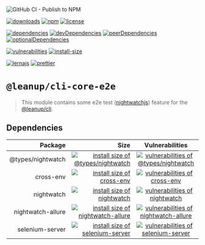 ![GitHub CI - Publish to NPM](https://github.com/leanupjs/leanup/workflows/GitHub%20CI%20-%20Publish%20to%20NPM/badge.svg)

[![downloads][downloads]][downloads-url]
[![npm][npm]][npm-url]
[![license][license]][license-url]

[![dependencies][dependencies]][dependencies-url]
[![devDependencies][devdependencies]][devdependencies-url]
[![peerDependencies][peerdependencies]][peerdependencies-url]
[![optionalDependencies][optionaldependencies]][optionaldependencies-url]

[![vulnerabilities][vulnerabilities]][vulnerabilities-url]
[![install-size][install-size]][install-size-url]

[![lernajs][lernajs]][lernajs-url]
[![prettier][prettier]][prettier-url]

[npm]: https://img.shields.io/npm/v/@leanup/cli-core-e2e
[npm-url]: https://www.npmjs.com/package/@leanup/cli-core-e2e
[dependencies]: https://david-dm.org/leanupjs/leanup/release%2F1.0/status.svg?path=packages/cli/core/e2e
[dependencies-url]: https://david-dm.org/leanupjs/leanup/release%2F1.0?path=packages/cli/core/e2e
[peerdependencies]: https://img.shields.io/david/peer/leanupjs/leanup?path=packages/cli/core/e2e
[peerdependencies-url]: https://david-dm.org/leanupjs/leanup/release%2F1.0?path=packages/cli/core/e2e&type=peer
[optionaldependencies]: https://img.shields.io/david/optional/leanupjs/leanup?path=packages/cli/core/e2e
[optionaldependencies-url]: https://david-dm.org/leanupjs/leanup/release%2F1.0?path=packages/cli/core/e2e&type=optional
[devdependencies]: https://img.shields.io/david/dev/leanupjs/leanup?path=packages/cli/core/e2e
[devdependencies-url]: https://david-dm.org/leanupjs/leanup/release%2F1.0?path=packages/cli/core/e2e&type=dev
[vulnerabilities]: https://snyk.io/test/npm/@leanup/cli-core-e2e/badge.svg
[vulnerabilities-url]: https://snyk.io/test/npm/@leanup/cli-core-e2e
[downloads]: https://img.shields.io/npm/dm/@leanup/cli-core-e2e
[downloads-url]: https://npmcharts.com/compare/@leanup/cli-core-e2e?minimal=true
[install-size]: https://packagephobia.now.sh/badge?p=@leanup/cli-core-e2e
[install-size-url]: https://packagephobia.now.sh/result?p=@leanup/cli-core-e2e
[license]: https://img.shields.io/npm/l/@leanup/cli
[license-url]: https://github.com/leanupjs/leanup/blob/master/LICENSE
[lernajs]: https://img.shields.io/badge/managed%20with-lerna-blueviolet
[lernajs-url]: https://lerna.js.org
[prettier]: https://img.shields.io/badge/code_style-prettier-ff69b4.svg
[prettier-url]: https://prettier.io

# `@leanup/cli-core-e2e`

> This module contains some e2e test ([nightwatchjs](https://nightwatchjs.org/)) feature for the [@leanup/cli](https://www.npmjs.com/package/@leanup/cli).

## Dependencies

|           Package |                                                                                                                                                    Size |                                                               Vulnerabilities                                                               |
| ----------------: | ------------------------------------------------------------------------------------------------------------------------------------------------------: | :-----------------------------------------------------------------------------------------------------------------------------------------: |
| @types/nightwatch | [![install size of @types/nightwatch](https://packagephobia.now.sh/badge?p=@types/nightwatch)](https://packagephobia.now.sh/result?p=@types/nightwatch) | [![vulnerabilities of @types/nightwatch](https://snyk.io/test/npm/@types/nightwatch/badge.svg)](https://snyk.io/test/npm/@types/nightwatch) |
|         cross-env |                         [![install size of cross-env](https://packagephobia.now.sh/badge?p=cross-env)](https://packagephobia.now.sh/result?p=cross-env) |             [![vulnerabilities of cross-env](https://snyk.io/test/npm/cross-env/badge.svg)](https://snyk.io/test/npm/cross-env)             |
|        nightwatch |                      [![install size of nightwatch](https://packagephobia.now.sh/badge?p=nightwatch)](https://packagephobia.now.sh/result?p=nightwatch) |           [![vulnerabilities of nightwatch](https://snyk.io/test/npm/nightwatch/badge.svg)](https://snyk.io/test/npm/nightwatch)            |
| nightwatch-allure | [![install size of nightwatch-allure](https://packagephobia.now.sh/badge?p=nightwatch-allure)](https://packagephobia.now.sh/result?p=nightwatch-allure) | [![vulnerabilities of nightwatch-allure](https://snyk.io/test/npm/nightwatch-allure/badge.svg)](https://snyk.io/test/npm/nightwatch-allure) |
|   selenium-server |       [![install size of selenium-server](https://packagephobia.now.sh/badge?p=selenium-server)](https://packagephobia.now.sh/result?p=selenium-server) |    [![vulnerabilities of selenium-server](https://snyk.io/test/npm/selenium-server/badge.svg)](https://snyk.io/test/npm/selenium-server)    |
